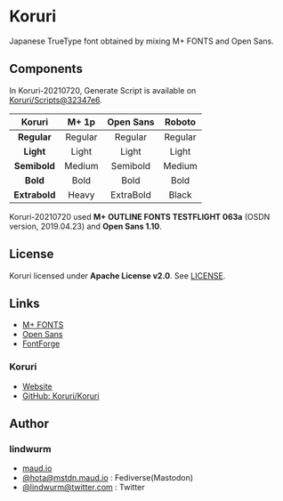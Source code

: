 # Koruri

Japanese TrueType font obtained by mixing M+ FONTS and Open Sans.

## Components

In Koruri-20210720, Generate Script is available on [Koruri/Scripts@32347e6](https://github.com/Koruri/Scripts/commit/32347e67680ed8bbf4a2e34858eb61e6c2f602e1).

|    Koruri     |  M+ 1p  | Open Sans | Roboto  |
| :-----------: | :-----: | :-------: | :-----: |
|  **Regular**  | Regular |  Regular  | Regular |
|   **Light**   |  Light  |   Light   |  Light  |
| **Semibold**  | Medium  | Semibold  | Medium  |
|   **Bold**    |  Bold   |   Bold    |  Bold   |
| **Extrabold** |  Heavy  | ExtraBold |  Black  |

Koruri-20210720 used **M+ OUTLINE FONTS TESTFLIGHT 063a** (OSDN version, 2019.04.23) and **Open Sans 1.10**.

## License

Koruri licensed under **Apache License v2.0**. See [LICENSE](LICENSE.txt).

## Links

- [M+ FONTS](https://mplus-fonts.osdn.jp)
- [Open Sans](https://fonts.google.com/specimen/Open+Sans)
- [FontForge](https://fontforge.org/)

### Koruri

- [Website](https://koruri.github.io)
- [GitHub: Koruri/Koruri](https://github.com/Koruri/Koruri)

## Author

### lindwurm

- [maud.io](https://maud.io)
- [@hota@mstdn.maud.io](https://mstdn.maud.io/@hota) : Fediverse(Mastodon)
- [@lindwurm@twitter.com](https://twitter.com/lindwurm) : Twitter

